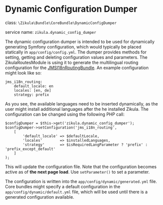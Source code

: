 Dynamic Configuration Dumper
============================

class: `\Zikula\Bundle\CoreBundle\DynamicConfigDumper`

service name: `zikula.dynamic_config_dumper`

The dynamic configuration dumper is intended to be used for dynamically generating Symfony configuration, which
would typically be placed statically in `app/config/config.yml`. The dumper provides methods for setting, getting and
deleting configuration values and parameters. The ZikulaRoutesModule is using it to generate the multilingual routing
configuration for the [JMSI18nRoutingBundle](http://jmsyst.com/bundles/JMSI18nRoutingBundle/master/configuration).
An example configuration might look like so:

    jms_i18n_routing:
        default_locale: en
        locales: [en, de]
        strategy: prefix

As you see, the available languages need to be inserted dynamically, as the user might install additional languages
after the he installed Zikula. The configuration can be changed using the following PHP call:

    $configDumper = $this->get('zikula.dynamic_config_dumper');
    $configDumper->setConfiguration('jms_i18n_routing',
        [
            'default_locale' => $defaultLocale,
            'locales'        => $installedLanguages,
            'strategy'       => $isRequiredLangParameter ? 'prefix' : 'prefix_except_default'
        ]
    );

This will update the configuration file. Note that the configuration becomes active as of **the next page load**.
Use `setParameter()` to set a parameter.

The configuration is written into the `app/config/dynamic/generated.yml` file. Core bundles might specify a default
configuration in the `app/config/dynamic/default.yml` file, which will be used until there is a generated configuration
available.
